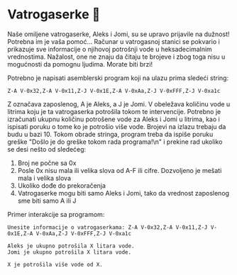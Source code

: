 # Vatrogaserke 🚒

Naše omiljene vatrogaserke, Aleks i Jomi, su se upravo prijavile na dužnost! Potrebna im je vaša pomoć... Računar u vatrogasnoj stanici se pokvario i prikazuje sve informacije o njihovoj potrošnji vode u heksadecimalnim vrednostima. Nažalost, one ne znaju da čitaju te brojeve i zbog toga nisu u mogućnosti da pomognu ljudima. Morate biti brzi!

Potrebno je napisati asemblerski program koji na ulazu prima sledeći string:
```
Z-A V-0x32,Z-A V-0x11,Z-J V-0x1E,Z-A V-0xAa,Z-J V-0xFFF,Z-J V-0xa1c
```

Z označava zaposlenog, A je Aleks, a J je Jomi. V obeležava količinu vode u litrima koju je ta vatrogaserka potrošila tokom te intervencije. Potrebno je izračunati ukupnu količinu potrošene vode za Aleks i Jomi u litrima, kao i ispisati poruku o tome ko je potrošio više vode. Brojevi na izlazu trebaju da budu u bazi 10. Tokom obrade stringa, program treba da ispiše poruku greške "Došlo je do greške tokom rada programa!\n" i prekine rad ukoliko se desi nešto od sledećeg:

1. Broj ne počne sa 0x
2. Posle 0x nisu mala ili velika slova od A-F ili cifre. Dozvoljeno je mešati mala i velika slova
3. Ukoliko dođe do prekoračenja
4. Vatrogaserke mogu biti samo Aleks i Jomi, tako da vrednost zaposlenog sme biti samo A ili J

Primer interakcije sa programom:
```
Unesite informacije o vatrogaserkama: Z-A V-0x32,Z-A V-0x11,Z-J V-0x1E,Z-A V-0xAa,Z-J V-0xFFF,Z-J V-0xa1c 

Aleks je ukupno potrošila X litara vode.
Jomi je ukupno potrošila X litara vode.

X je potrošila više vode od X.
```